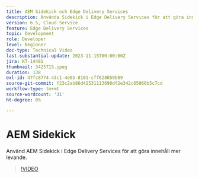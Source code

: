 ```yaml
---
title: AEM Sidekick och Edge Delivery Services
description: Använda Sidekick i Edge Delivery Services för att göra innehåll levande.
version: 6.5, Cloud Service
feature: Edge Delivery Services
topic: Development
role: Developer
level: Beginner
doc-type: Technical Video
last-substantial-update: 2023-11-15T00:00:00Z
jira: KT-14481
thumbnail: 3425715.jpeg
duration: 138
exl-id: 47fc8774-43c1-4e0b-8101-cff628059b09
source-git-commit: f23c2ab86d42531113690df2e342c65060b5c7cd
workflow-type: tm+mt
source-wordcount: '31'
ht-degree: 0%

---
```


# AEM Sidekick

Använd AEM Sidekick i Edge Delivery Services för att göra innehåll mer levande.

>[!VIDEO](https://video.tv.adobe.com/v/3425715/?learn=on)
